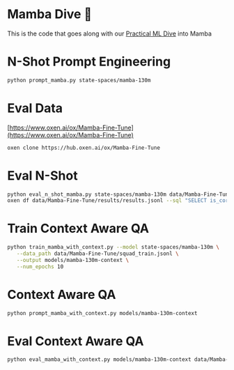 # Mamba Dive 🐍

This is the code that goes along with our [Practical ML Dive](https://lu.ma/practicalml) into Mamba

# N-Shot Prompt Engineering

```bash
python prompt_mamba.py state-spaces/mamba-130m
```

# Eval Data

[https://www.oxen.ai/ox/Mamba-Fine-Tune](https://www.oxen.ai/ox/Mamba-Fine-Tune)

```bash
oxen clone https://hub.oxen.ai/ox/Mamba-Fine-Tune
```

# Eval N-Shot

```bash
python eval_n_shot_mamba.py state-spaces/mamba-130m data/Mamba-Fine-Tune/squad_val_1k.jsonl data/Mamba-Fine-Tune/results/results.jsonl
oxen df data/Mamba-Fine-Tune/results/results.jsonl --sql "SELECT is_correct, COUNT(*) FROM df GROUP BY is_correct;"
```

# Train Context Aware QA

```bash
python train_mamba_with_context.py --model state-spaces/mamba-130m \
   --data_path data/Mamba-Fine-Tune/squad_train.jsonl \
   --output models/mamba-130m-context \
   --num_epochs 10
```

# Context Aware QA

```bash
python prompt_mamba_with_context.py models/mamba-130m-context
```

# Eval Context Aware QA

```bash
python eval_mamba_with_context.py models/mamba-130m-context data/Mamba-Fine-Tune/squad_val_1k.jsonl data/Mamba-Fine-Tune/results_context.jsonl
```